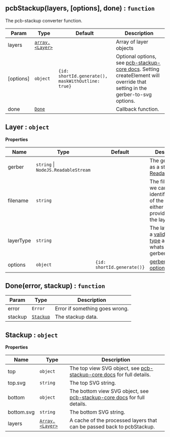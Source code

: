 <a name="pcbStackup"></a>

## pcbStackup(layers, [options], done) : <code>function</code>
The pcb-stackup converter function.

| Param     | Type                                       | Default                               | Description                                                                                                                                                                                                 |
| --------- | ------------------------------------------ | ------------------------------------- | ----------------------------------------------------------------------------------------------------------------------------                                                                                |
| layers    | <code>[array.&lt;Layer&gt;](#Layer)</code> |                                       | Array of layer objects                                                                                                                                                                                      |
| [options] | <code>object</code>                        | <code>{id: shortId.generate(), maskWithOutline: true}</code> | Optional options, see [pcb-stackup-core docs](https://github.com/tracespace/pcb-stackup-core/blob/master/README.md#options). Setting createElement will override that setting in the gerber-to-svg options. |
| done      | <code>[Done](#Done)</code>                 |                                       | Callback function.                                                                                                                                                                                          |

<a name="Layer"></a>

## Layer : <code>object</code>
**Properties**

| Name      | Type                                                          | Default                               | Description                                                                                                                                |
| --------- | ------------------------------------------------------------- | ------------------------------------- | ------------------------------------------------------------------------------------------------------------------------------------------ |
| gerber    | <code>string</code> &#124; <code>NodeJS.ReadableStream</code> |                                       | The gerber data as a string or [ReadableStream](https://nodejs.org/api/stream.html#stream_readable_streams)                                |
| filename  | <code>string</code>                                           |                                       | The filename so we can try and identify the type of the layer. You either have to provide this or the layerType.                           |
| layerType | <code>string</code>                                           |                                       | The layer type, a [valid layer type](https://github.com/tracespace/whats-that-gerber#layer-types-and-names) as given by whats-that-gerber. |
| options   | <code>object</code>                                           | <code>{id: shortId.generate()}</code> | [gerber-to-svg options](https://github.com/mcous/gerber-to-svg/blob/master/API.md#options)                                                 |

<a name="Done"></a>

## Done(error, stackup) : <code>function</code>

| Param   | Type                             | Description                    |
| ------- | -------------------------------- | ------------------------------ |
| error   | <code>Error</code>               | Error if something goes wrong. |
| stackup | <code>[Stackup](#Stackup)</code> | The stackup data.              |

<a name="Stackup"></a>

## Stackup : <code>object</code>
**Properties**

| Name       | Type                                       | Description                                                                                                                                           |
| ---------- | ------------------------------------------ | ----------------------------------------------------------------------------------------------------------------------------------------------------- |
| top        | <code>object</code>                        | The top view SVG object, see [pcb-stackup-core docs](https://github.com/tracespace/pcb-stackup-core/blob/master/README.md#usage) for full details.    |
| top.svg    | <code>string</code>                        | The top SVG string.                                                                                                                                   |
| bottom     | <code>object</code>                        | The bottom view SVG object, see [pcb-stackup-core docs](https://github.com/tracespace/pcb-stackup-core/blob/master/README.md#usage) for full details. |
| bottom.svg | <code>string</code>                        | The bottom SVG string.                                                                                                                                |
| layers     | <code>[Array.&lt;Layer&gt;](#Layer)</code> | A cache of the processed layers that can be passed back to pcbStackup.                                                                                |
